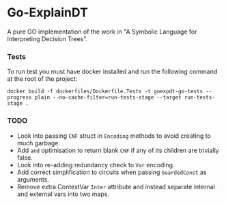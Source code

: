 # Go-ExplainDT
A pure GO implementation of the work in "A Symbolic Language for Interpreting Decision Trees".

### Tests
To run test you must have docker installed and run the following command at
the root of the project:
```
docker build -f dockerfiles/Dockerfile.Tests -t goexpdt-go-tests --progress plain --no-cache-filter=run-tests-stage --target run-tests-stage .
```

### TODO
- Look into passing `CNF` struct in `Encoding` methods to avoid creating to much
  garbage.
- Add `and` optimisation to return blank `CNF` if any of its children are
  trivially false.
- Look into re-adding redundancy check to `Var` encoding.
- Add correct simplification to circuits when passing `GuardedConst` as
  arguments.
- Remove extra ContextVar `Inter` attribute and instead separate internal and
  external vars into two maps.
